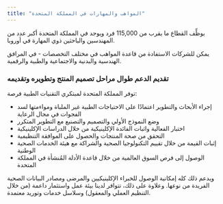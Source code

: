```yaml
---
title: "المواهب والمهارات في المملكة المتحدة"
---
```

يوظِّف القطاع ما يقرب من 115,000 فرد ويوجد في المملكة المتحدة أكبر عدد من المهندسين والباحثين ذوي المهارة في أوروبا.

يمكن للشركات الاستفادة من قاعدة المواهب في مختلف التخصصات - في المرافق الهندسية والبدنية والاجتماعية والطبية والرقمية.

### تقديم الدعم طوال مراحل تصميم المنتج وتطويره وتقديمه

توفر المملكة المتحدة لمبتكري التقنيات الطبية فرصة:

- إجراء الأبحاث والتطوير اعتمادًا على الاحتياجات الطبية غير الملباة ومواءمتها لسد الفجوات في مجال الرعاية
- وضع النموذج الأولي والتصميم والتصنيع مع التطوير المتكرر
- اختبار الفعالية واثبات الفائدة الإكلينيكية من خلال الدراسات الإكلينيكية
- التحقق من صحة المنتجات والحصول على الموافقة التنظيمية
- إثبات القيمة من خلال تقييم التكنولوجيا الصحية والشراكة مع هيئة الخدمات الصحية الوطنية
- الوصول إلى فرص السوق العالمية من خلال قاعدة الأدلة المُنشأة في المملكة المتحدة

ويدعم ذلك كله إمكانية الوصول للخبراء الإكلينيكيين والمرضى ومصادر البيانات الصحية الفريدة من نوعها. وعلاوة على ذلك، تتوافر لدينا بيئة عمل واستثمار داعمة (من خلال التنظيم العملي والمعقول) وسلاسل خدمات وتوريد معتمدة.
